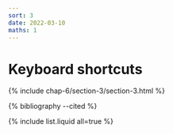 ```yaml
---
sort: 3
date: 2022-03-10
maths: 1
---
```


# Keyboard shortcuts

{% include chap-6/section-3/section-3.html %}

{% bibliography --cited %}

{% include list.liquid all=true %}
